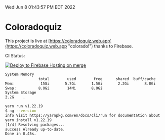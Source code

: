 Wed Jun  8 01:43:57 PM EDT 2022

# Coloradoquiz


This project is live at [https://coloradoquiz.web.app](https://coloradoquiz.web.app "colorado!") thanks to Firebase.

CI Status: 

[![Deploy to Firebase Hosting on merge](https://github.com/teamkushal/coloradoquiz/actions/workflows/firebase-hosting-merge.yml/badge.svg)](https://github.com/teamkushal/coloradoquiz/actions/workflows/firebase-hosting-merge.yml)

```bash
System Memory
               total        used        free      shared  buff/cache   available
Mem:            15Gi       5.7Gi       1.5Gi       2.2Gi       8.0Gi       7.1Gi
Swap:          8.0Gi        14Mi       8.0Gi
System Storage
2.2G	.
```
```bash
yarn run v1.22.19
$ ng --version
info Visit https://yarnpkg.com/en/docs/cli/run for documentation about this command.
yarn install v1.22.19
[1/4] Resolving packages...
success Already up-to-date.
Done in 0.45s.
```
```bash
